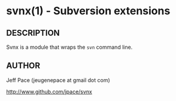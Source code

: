 svnx(1) - Subversion extensions
===============================

## DESCRIPTION

Svnx is a module that wraps the `svn` command line.

## AUTHOR

Jeff Pace (jeugenepace at gmail dot com)

http://www.github.com/jpace/svnx
